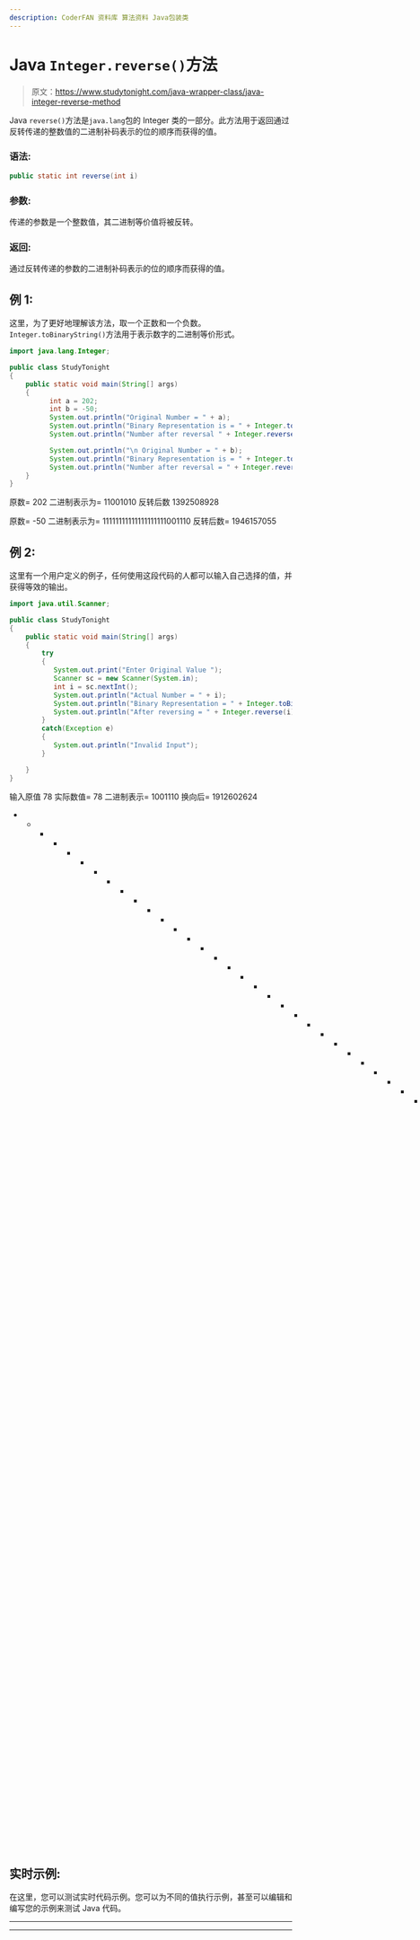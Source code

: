 ```yaml
---
description: CoderFAN 资料库 算法资料 Java包装类
---
```


# Java `Integer.reverse()`方法

> 原文：<https://www.studytonight.com/java-wrapper-class/java-integer-reverse-method>

Java `reverse()`方法是`java.lang`包的 Integer 类的一部分。此方法用于返回通过反转传递的整数值的二进制补码表示的位的顺序而获得的值。

### 语法:

```java
public static int reverse(int i) 
```

### 参数:

传递的参数是一个整数值，其二进制等价值将被反转。

### 返回:

通过反转传递的参数的二进制补码表示的位的顺序而获得的值。

## 例 1:

这里，为了更好地理解该方法，取一个正数和一个负数。`Integer.toBinaryString()`方法用于表示数字的二进制等价形式。

```java
import java.lang.Integer;

public class StudyTonight
{  
    public static void main(String[] args) 
    {  
          int a = 202;  
          int b = -50;  
          System.out.println("Original Number = " + a);             
          System.out.println("Binary Representation is = " + Integer.toBinaryString(a)); 
          System.out.println("Number after reversal " + Integer.reverse(a));//reversal of the number

          System.out.println("\n Original Number = " + b);               
          System.out.println("Binary Representation is = " + Integer.toBinaryString(b));           
          System.out.println("Number after reversal = " + Integer.reverse(b));  
    }  
} 
```

原数= 202
二进制表示为= 11001010
反转后数 1392508928

原数= -50
二进制表示为= 11111111111111111111001110
反转后数= 1946157055

## 例 2:

这里有一个用户定义的例子，任何使用这段代码的人都可以输入自己选择的值，并获得等效的输出。

```java
import java.util.Scanner;  

public class StudyTonight 
{  
    public static void main(String[] args) 
    {  
        try
        {
           System.out.print("Enter Original Value ");  
           Scanner sc = new Scanner(System.in);  
           int i = sc.nextInt();  
           System.out.println("Actual Number = " + i);  
           System.out.println("Binary Representation = " + Integer.toBinaryString(i)); // returns the integer value into its binary equivalent 
           System.out.println("After reversing = " + Integer.reverse(i)); //returns the value obtained by reversal of bits
        }
        catch(Exception e)
        {
           System.out.println("Invalid Input");
        }

    }  
} 
```

输入原值 78
实际数值= 78
二进制表示= 1001110
换向后= 1912602624
* * * * * * * * * * * * * * * * * * * * * * * * * * * * * * * * * * * * * * * * *输入原值-98
实际数值= -98
二进制表示= 111111111111111110011110
换向后= 21111111111111110

## 实时示例:

在这里，您可以测试实时代码示例。您可以为不同的值执行示例，甚至可以编辑和编写您的示例来测试 Java 代码。

* * *

* * *